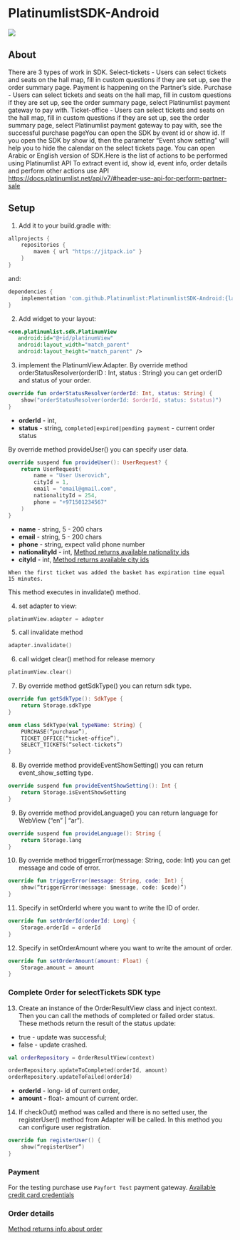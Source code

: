 # PlatinumlistSDK-Android
[![](https://jitpack.io/v/Platinumlist/PlatinumlistSDK-Android.svg)](https://jitpack.io/#Platinumlist/PlatinumlistSDK-Android)

## About

There are 3 types of work in SDK.
Select-tickets - Users can select tickets and seats on the hall map, fill in custom questions if they are set up, see the order summary page. Payment is happening on the Partner’s side.
Purchase - Users can select tickets and seats on the hall map, fill in custom questions if they are set up, see the order summary page, select Platinumlist payment gateway to pay with.
Ticket-office - Users can select tickets and seats on the hall map, fill in custom questions if they are set up, see the order summary page, select Platinumlist payment gateway to pay with, see the successful purchase pageYou can open the SDK by event id or show id. If you open the SDK by show id, then the parameter “Event show setting” will help you to hide the calendar on the select tickets page.
You can open Arabic or English version of SDK.Here is the list of actions to be performed using Platinumlist API
To extract event id, show id, event info, order details and perform other actions use API
https://docs.platinumlist.net/api/v7/#header-use-api-for-perform-partner-sale

## Setup

1. Add it to your build.gradle with:

```gradle
allprojects {
    repositories {
        maven { url "https://jitpack.io" }
    }
}
```
and:

```gradle
dependencies {
    implementation 'com.github.Platinumlist:PlatinumlistSDK-Android:{latest version}'
}
```

2. Add widget to your layout:

```xml
<com.platinumlist.sdk.PlatinumView
   android:id="@+id/platinumView"
   android:layout_width="match_parent"
   android:layout_height="match_parent" />
```

3. implement the PlatinumView.Adapter.
By override method orderStatusResolver(orderID : Int, status : String) you can get orderID and status of your order.

```kotlin
override fun orderStatusResolver(orderId: Int, status: String) {
    show("orderStatusResolver(orderId: $orderId, status: $status)")
}
```

- **orderId** - int,
 - **status** - string, `completed|expired|pending payment` - current order status


By override method provideUser() you can specify user data.

```kotlin
override suspend fun provideUser(): UserRequest? {
    return UserRequest(
        name = "User Userovich",
        cityId = 1,
        email = "email@gmail.com",
        nationalityId = 254,
        phone = "+971501234567"
    )
}
```
- **name** - string, 5 - 200 chars
- **email** - string, 5 - 200 chars
- **phone** - string, expect valid phone number
- **nationalityId** - int, [Method returns available nationality ids](https://docs.platinumlist.net/api/v7/#country-country-list-get)
- **cityId** - int, [Method returns available city ids](https://docs.platinumlist.net/api/v7/#city-city-list)

 `When the first ticket was added the basket has expiration time equal 15 minutes.`


This method executes in invalidate() method.

4. set adapter to view:

```kotlin
platinumView.adapter = adapter
```

5. call invalidate method

```kotlin
adapter.invalidate()
```

6. call widget clear() method for release memory

```kotlin
platinumView.clear()
```

7. By override method getSdkType() you can return sdk type.

```kotlin
override fun getSdkType(): SdkType {
	return Storage.sdkType
}

enum class SdkType(val typeName: String) {
	PURCHASE(“purchase”),
	TICKET_OFFICE(“ticket-office”),
	SELECT_TICKETS(“select-tickets”)
}
```

8. By override method provideEventShowSetting() you can return event_show_setting type.

```kotlin
override suspend fun provideEventShowSetting(): Int {
	return Storage.isEventShowSetting
}
```

9. By override method provideLanguage() you can return language for WebView (“en” | “ar”).

```kotlin
override suspend fun provideLanguage(): String {
	return Storage.lang
}
```

10. By override method triggerError(message: String, code: Int) you can get message and code of error.

```kotlin
override fun triggerError(message: String, code: Int) {
	show(“triggerError(message: $message, code: $code)”)
}
```

11. Specify in setOrderId where you want to write the ID of order.

```kotlin
override fun setOrderId(orderId: Long) {
	Storage.orderId = orderId
}
```

12. Specify in setOrderAmount where you want to write the amount of order.

```kotlin
override fun setOrderAmount(amount: Float) {
	Storage.amount = amount
}
```
### Complete Order for selectTickets SDK type
13. Сreate an instance of the OrderResultView class and inject context.
Then you can call the methods of completed or failed order status.
These methods return the result of the status update:
- true - update was successful;
- false - update crashed.

```kotlin
val orderRepository = OrderResultView(context)

orderRepository.updateToCompleted(orderId, amount)
orderRepository.updateToFailed(orderId)
```
- **orderId** - long- id of current order,
- **amount** - float- amount of current order.

14. If checkOut() method was called and there is no setted user, the registerUser() method from Adapter will be called. In this method you can configure user registration.

```kotlin
override fun registerUser() {
	show(“registerUser”)
}
```

### Payment
For the testing purchase use `Payfort Test` payment gateway.
[Available credit card credentials](https://paymentservices.amazon.com/docs/EN/12.html#test-payment-card-numbers)

### Order details
[Method returns info about order](https://docs.platinumlist.net/api/v7/#order-order)
